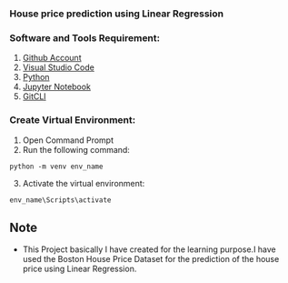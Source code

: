 ### House price prediction using Linear Regression


### Software and Tools Requirement:
1. [Github Account](https://github.com)
2. [Visual Studio Code](https://code.visualstudio.com/)
3. [Python](https://www.python.org/)   
4. [Jupyter Notebook](https://jupyter.org/)
5. [GitCLI](https://git-scm.com/downloads)

### Create Virtual Environment:
1. Open Command Prompt
2. Run the following command:
```
python -m venv env_name
```
3. Activate the virtual environment:
```
env_name\Scripts\activate
```

## Note

 - This Project basically I have created for the learning purpose.I have used the Boston House Price Dataset for the prediction of the house price using Linear Regression.
  